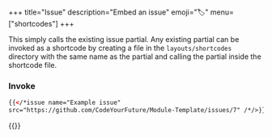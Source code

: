 +++
title="Issue"
description="Embed an issue"
emoji="🏷️"
menu=["shortcodes"]
+++

This simply calls the existing issue partial. Any existing partial can be invoked as a shortcode by creating a file in the `layouts/shortcodes` directory with the same name as the partial and calling the partial inside the shortcode file.

### Invoke

```html
{{</*issue name="Example issue"
src="https://github.com/CodeYourFuture/Module-Template/issues/7" /*/>}}
```

{{<issue name="Example issue" src="https://github.com/CodeYourFuture/Module-Template/issues/7" >}}
